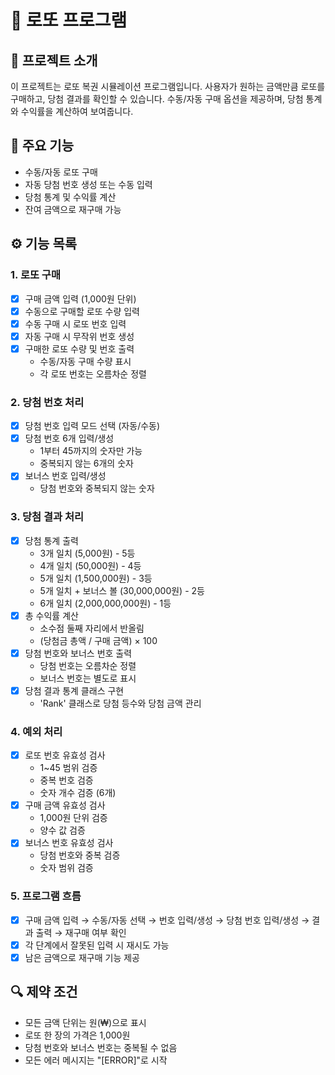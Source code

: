 # 🎱 로또 프로그램

## 📝 프로젝트 소개

이 프로젝트는 로또 복권 시뮬레이션 프로그램입니다. 사용자가 원하는 금액만큼 로또를 구매하고, 당첨 결과를 확인할 수 있습니다. 수동/자동 구매 옵션을 제공하며, 당첨 통계와 수익률을 계산하여 보여줍니다.

## 🌟 주요 기능

- 수동/자동 로또 구매
- 자동 당첨 번호 생성 또는 수동 입력
- 당첨 통계 및 수익률 계산
- 잔여 금액으로 재구매 가능

## ⚙️ 기능 목록

### 1. 로또 구매

- [x] 구매 금액 입력 (1,000원 단위)
- [x] 수동으로 구매할 로또 수량 입력
- [x] 수동 구매 시 로또 번호 입력
- [x] 자동 구매 시 무작위 번호 생성
- [x] 구매한 로또 수량 및 번호 출력
    - 수동/자동 구매 수량 표시
    - 각 로또 번호는 오름차순 정렬

### 2. 당첨 번호 처리

- [x] 당첨 번호 입력 모드 선택 (자동/수동)
- [x] 당첨 번호 6개 입력/생성
    - 1부터 45까지의 숫자만 가능
    - 중복되지 않는 6개의 숫자
- [x] 보너스 번호 입력/생성
    - 당첨 번호와 중복되지 않는 숫자

### 3. 당첨 결과 처리

- [x] 당첨 통계 출력
    - 3개 일치 (5,000원) - 5등
    - 4개 일치 (50,000원) - 4등
    - 5개 일치 (1,500,000원) - 3등
    - 5개 일치 + 보너스 볼 (30,000,000원) - 2등
    - 6개 일치 (2,000,000,000원) - 1등
- [x] 총 수익률 계산
    - 소수점 둘째 자리에서 반올림
    - (당첨금 총액 / 구매 금액) × 100
- [x] 당첨 번호와 보너스 번호 출력
    - 당첨 번호는 오름차순 정렬
    - 보너스 번호는 별도로 표시
- [x] 당첨 결과 통계 클래스 구현
    - 'Rank' 클래스로 당첨 등수와 당첨 금액 관리

### 4. 예외 처리

- [x] 로또 번호 유효성 검사
    - 1~45 범위 검증
    - 중복 번호 검증
    - 숫자 개수 검증 (6개)
- [x] 구매 금액 유효성 검사
    - 1,000원 단위 검증
    - 양수 값 검증
- [x] 보너스 번호 유효성 검사
    - 당첨 번호와 중복 검증
    - 숫자 범위 검증

### 5. 프로그램 흐름

- [x] 구매 금액 입력 → 수동/자동 선택 → 번호 입력/생성 → 당첨 번호 입력/생성 → 결과 출력 → 재구매 여부 확인
- [x] 각 단계에서 잘못된 입력 시 재시도 가능
- [x] 남은 금액으로 재구매 기능 제공

## 🔍 제약 조건

- 모든 금액 단위는 원(₩)으로 표시
- 로또 한 장의 가격은 1,000원
- 당첨 번호와 보너스 번호는 중복될 수 없음
- 모든 에러 메시지는 "[ERROR]"로 시작
